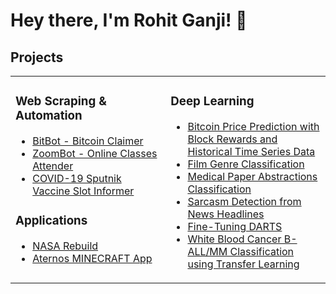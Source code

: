 # Hey there, I'm Rohit Ganji! 👋

## Projects
<table><tr><td valign="top" width="33%">

### Web Scraping & Automation
  
- [BitBot - Bitcoin Claimer](https://github.com/RohitGanji/bitbot-bitcoin-claimer)
- [ZoomBot - Online Classes Attender](https://github.com/RohitGanji/zoombot)
- [COVID-19 Sputnik Vaccine Slot Informer](https://github.com/RohitGanji/cowin-vaccine-slot)
  
  
### Applications
  
- [NASA Rebuild](https://github.com/RohitGanji/nasa-spaceapps-challenge-2020)
- [Aternos MINECRAFT App](https://github.com/RohitGanji/aternos-minecraft)
</td><td valign="top" width="34%">


### Deep Learning
- [Bitcoin Price Prediction with Block Rewards and Historical Time Series Data](https://github.com/RohitGanji/bitcoin-price-prediction)
- [Film Genre Classification](https://www.kaggle.com/rohitganji13/film-genre-classification-using-nlp)
- [Medical Paper Abstractions Classification](https://github.com/RohitGanji/medical-paper-abstract-classification)
- [Sarcasm Detection from News Headlines](https://www.kaggle.com/rohitganji13/sarcasm-detection-95-accuracy)
- [Fine-Tuning DARTS](https://github.com/RohitGanji/fine-tuning-darts)
- [White Blood Cancer B-ALL/MM Classification using Transfer Learning](https://github.com/RohitGanji/white-blood-cancer-all-mm)
</td></tr></table>
